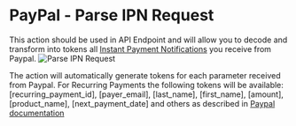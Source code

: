 # PayPal - Parse IPN Request

This action should be used in API Endpoint and will allow you to decode and transform into tokens all [Instant Payment Notifications](https://developer.paypal.com/docs/classic/products/instant-payment-notification/) you receive from Paypal.
![Parse IPN Request](//static.dnnsharp.com/documentation/Parse_IPN_request.png)

The action will automatically generate tokens for each parameter received from Paypal. For Recurring Payments the following tokens will be available:
[recurring_payment_id], [payer_email], [last_name], [first_name], [amount], [product_name], [next_payment_date] and others as described in [Paypal documentation](https://developer.paypal.com/docs/classic/ipn/integration-guide/IPNandPDTVariables/#id091EB080EYK)
